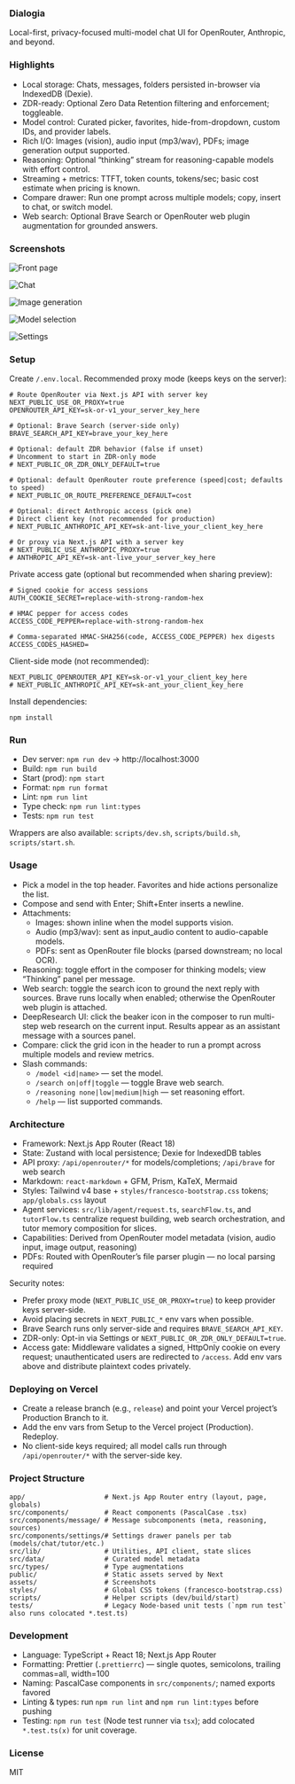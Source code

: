 ### Dialogia

Local-first, privacy-focused multi-model chat UI for OpenRouter, Anthropic, and beyond.

### Highlights

- Local storage: Chats, messages, folders persisted in-browser via IndexedDB (Dexie).
- ZDR-ready: Optional Zero Data Retention filtering and enforcement; toggleable.
- Model control: Curated picker, favorites, hide-from-dropdown, custom IDs, and provider labels.
- Rich I/O: Images (vision), audio input (mp3/wav), PDFs; image generation output supported.
- Reasoning: Optional “thinking” stream for reasoning-capable models with effort control.
- Streaming + metrics: TTFT, token counts, tokens/sec; basic cost estimate when pricing is known.
- Compare drawer: Run one prompt across multiple models; copy, insert to chat, or switch model.
- Web search: Optional Brave Search or OpenRouter web plugin augmentation for grounded answers.

### Screenshots

![Front page](assets/frontpage.png)

![Chat](assets/chat.png)

![Image generation](assets/image-gen.png)

![Model selection](assets/model-selection.png)

![Settings](assets/settings.png)

### Setup

Create `/.env.local`. Recommended proxy mode (keeps keys on the server):

```
# Route OpenRouter via Next.js API with server key
NEXT_PUBLIC_USE_OR_PROXY=true
OPENROUTER_API_KEY=sk-or-v1_your_server_key_here

# Optional: Brave Search (server-side only)
BRAVE_SEARCH_API_KEY=brave_your_key_here

# Optional: default ZDR behavior (false if unset)
# Uncomment to start in ZDR-only mode
# NEXT_PUBLIC_OR_ZDR_ONLY_DEFAULT=true

# Optional: default OpenRouter route preference (speed|cost; defaults to speed)
# NEXT_PUBLIC_OR_ROUTE_PREFERENCE_DEFAULT=cost

# Optional: direct Anthropic access (pick one)
# Direct client key (not recommended for production)
# NEXT_PUBLIC_ANTHROPIC_API_KEY=sk-ant-live_your_client_key_here

# Or proxy via Next.js API with a server key
# NEXT_PUBLIC_USE_ANTHROPIC_PROXY=true
# ANTHROPIC_API_KEY=sk-ant-live_your_server_key_here
```

Private access gate (optional but recommended when sharing preview):

```
# Signed cookie for access sessions
AUTH_COOKIE_SECRET=replace-with-strong-random-hex

# HMAC pepper for access codes
ACCESS_CODE_PEPPER=replace-with-strong-random-hex

# Comma-separated HMAC-SHA256(code, ACCESS_CODE_PEPPER) hex digests
ACCESS_CODES_HASHED=
```

Client-side mode (not recommended):

```
NEXT_PUBLIC_OPENROUTER_API_KEY=sk-or-v1_your_client_key_here
# NEXT_PUBLIC_ANTHROPIC_API_KEY=sk-ant_your_client_key_here
```

Install dependencies:

```
npm install
```

### Run

- Dev server: `npm run dev` → http://localhost:3000
- Build: `npm run build`
- Start (prod): `npm start`
- Format: `npm run format`
- Lint: `npm run lint`
- Type check: `npm run lint:types`
- Tests: `npm run test`

Wrappers are also available: `scripts/dev.sh`, `scripts/build.sh`, `scripts/start.sh`.

### Usage

- Pick a model in the top header. Favorites and hide actions personalize the list.
- Compose and send with Enter; Shift+Enter inserts a newline.
- Attachments:
  - Images: shown inline when the model supports vision.
  - Audio (mp3/wav): sent as input_audio content to audio-capable models.
  - PDFs: sent as OpenRouter file blocks (parsed downstream; no local OCR).
- Reasoning: toggle effort in the composer for thinking models; view “Thinking” panel per message.
- Web search: toggle the search icon to ground the next reply with sources. Brave runs locally when enabled; otherwise the OpenRouter web plugin is attached.
- DeepResearch UI: click the beaker icon in the composer to run multi-step web research on the current input. Results appear as an assistant message with a sources panel.
- Compare: click the grid icon in the header to run a prompt across multiple models and review metrics.
- Slash commands:
  - `/model <id|name>` — set the model.
  - `/search on|off|toggle` — toggle Brave web search.
  - `/reasoning none|low|medium|high` — set reasoning effort.
  - `/help` — list supported commands.

### Architecture

- Framework: Next.js App Router (React 18)
- State: Zustand with local persistence; Dexie for IndexedDB tables
- API proxy: `/api/openrouter/*` for models/completions; `/api/brave` for web search
- Markdown: `react-markdown` + GFM, Prism, KaTeX, Mermaid
- Styles: Tailwind v4 base + `styles/francesco-bootstrap.css` tokens; `app/globals.css` layout
- Agent services: `src/lib/agent/request.ts`, `searchFlow.ts`, and `tutorFlow.ts` centralize request building, web search orchestration, and tutor memory composition for slices.
- Capabilities: Derived from OpenRouter model metadata (vision, audio input, image output, reasoning)
- PDFs: Routed with OpenRouter’s file parser plugin — no local parsing required

Security notes:

- Prefer proxy mode (`NEXT_PUBLIC_USE_OR_PROXY=true`) to keep provider keys server-side.
- Avoid placing secrets in `NEXT_PUBLIC_*` env vars when possible.
- Brave Search runs only server-side and requires `BRAVE_SEARCH_API_KEY`.
- ZDR-only: Opt-in via Settings or `NEXT_PUBLIC_OR_ZDR_ONLY_DEFAULT=true`.
- Access gate: Middleware validates a signed, HttpOnly cookie on every request; unauthenticated users are redirected to `/access`. Add env vars above and distribute plaintext codes privately.

### Deploying on Vercel

- Create a release branch (e.g., `release`) and point your Vercel project’s Production Branch to it.
- Add the env vars from Setup to the Vercel project (Production). Redeploy.
- No client-side keys required; all model calls run through `/api/openrouter/*` with the server-side key.

### Project Structure

```
app/                    # Next.js App Router entry (layout, page, globals)
src/components/         # React components (PascalCase .tsx)
src/components/message/ # Message subcomponents (meta, reasoning, sources)
src/components/settings/# Settings drawer panels per tab (models/chat/tutor/etc.)
src/lib/                # Utilities, API client, state slices
src/data/               # Curated model metadata
src/types/              # Type augmentations
public/                 # Static assets served by Next
assets/                 # Screenshots
styles/                 # Global CSS tokens (francesco-bootstrap.css)
scripts/                # Helper scripts (dev/build/start)
tests/                  # Legacy Node-based unit tests (`npm run test` also runs colocated *.test.ts)
```

### Development

- Language: TypeScript + React 18; Next.js App Router
- Formatting: Prettier (`.prettierrc`) — single quotes, semicolons, trailing commas=all, width=100
- Naming: PascalCase components in `src/components/`; named exports favored
- Linting & types: run `npm run lint` and `npm run lint:types` before pushing
- Testing: `npm run test` (Node test runner via `tsx`); add colocated `*.test.ts(x)` for unit coverage.

### License

MIT
